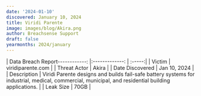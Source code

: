 ```yaml
---
date: '2024-01-10'
discovered: January 10, 2024
title: Viridi Parente
image: images/blog/Akira.png
author: Breachsense Support
draft: false
yearmonths: 2024/january
---
```


| Data Breach Report------------:     |:-------------:    | :-----:|
| Victim      | viridiparente.com      | 
| Threat Actor      | Akira      | 
| Date Discovered      | Jan 10, 2024      | 
| Description      | Viridi Parente designs and builds fail-safe battery systems for industrial, medical, commercial, municipal, and residential building applications.      | 
| Leak Size      | 70GB      | 

